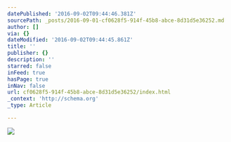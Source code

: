 ```yaml
---
datePublished: '2016-09-02T09:44:46.381Z'
sourcePath: _posts/2016-09-01-cf0628f5-914f-45b8-abce-8d31d5e36252.md
author: []
via: {}
dateModified: '2016-09-02T09:44:45.861Z'
title: ''
publisher: {}
description: ''
starred: false
inFeed: true
hasPage: true
inNav: false
url: cf0628f5-914f-45b8-abce-8d31d5e36252/index.html
_context: 'http://schema.org'
_type: Article

---
```

![](https://the-grid-user-content.s3-us-west-2.amazonaws.com/d5ca0807-d449-4971-9424-b58412fb9e4b.jpg)